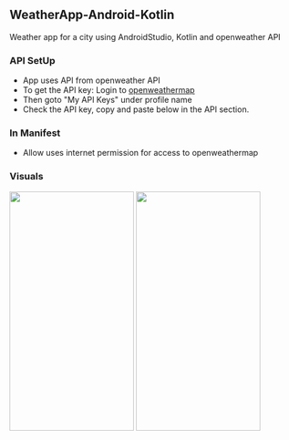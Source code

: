 ## WeatherApp-Android-Kotlin
Weather app for a city using AndroidStudio, Kotlin and openweather API
### API SetUp
- App uses API from openweather API
- To get the API key: Login to [openweathermap](https://openweathermap.org/) 
- Then goto "My API Keys" under profile name
- Check the API key, copy and paste below in the API section.
### In Manifest
- Allow uses internet permission for access to openweathermap
### Visuals

<img src="https://user-images.githubusercontent.com/77758884/197149496-7fba6f76-9b65-4fba-b412-645ad733fbe7.png" width="218" height="420" > <img src="https://user-images.githubusercontent.com/77758884/197149529-f6ad136d-9cda-4ac6-8b12-5d2a5abe0c48.png" width="218" height="420">
